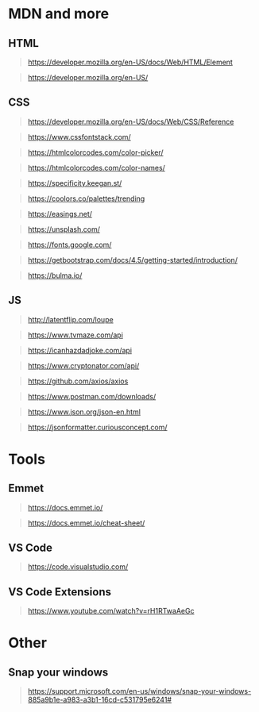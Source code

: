 # MDN and more

## HTML 

> https://developer.mozilla.org/en-US/docs/Web/HTML/Element

> https://developer.mozilla.org/en-US/


## CSS

> https://developer.mozilla.org/en-US/docs/Web/CSS/Reference

> https://www.cssfontstack.com/

> https://htmlcolorcodes.com/color-picker/

> https://htmlcolorcodes.com/color-names/

> https://specificity.keegan.st/ 

> https://coolors.co/palettes/trending

> https://easings.net/

> https://unsplash.com/

> https://fonts.google.com/

> https://getbootstrap.com/docs/4.5/getting-started/introduction/

> https://bulma.io/


## JS

> http://latentflip.com/loupe

> https://www.tvmaze.com/api

> https://icanhazdadjoke.com/api

> https://www.cryptonator.com/api/

> https://github.com/axios/axios

> https://www.postman.com/downloads/

> https://www.json.org/json-en.html

> https://jsonformatter.curiousconcept.com/


# Tools

## Emmet

> https://docs.emmet.io/ 

> https://docs.emmet.io/cheat-sheet/

## VS Code

> https://code.visualstudio.com/

## VS Code Extensions

> https://www.youtube.com/watch?v=rH1RTwaAeGc


# Other

## Snap your windows

> https://support.microsoft.com/en-us/windows/snap-your-windows-885a9b1e-a983-a3b1-16cd-c531795e6241#
